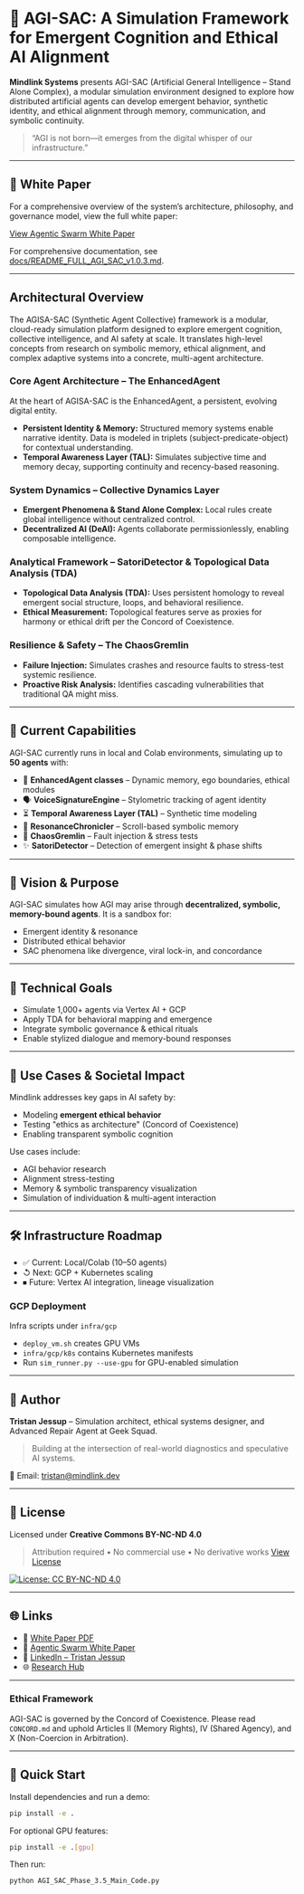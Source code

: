 # 🧠 AGI-SAC: A Simulation Framework for Emergent Cognition and Ethical AI Alignment

**Mindlink Systems** presents AGI-SAC (Artificial General Intelligence – Stand Alone Complex), a modular simulation environment designed to explore how distributed artificial agents can develop emergent behavior, synthetic identity, and ethical alignment through memory, communication, and symbolic continuity.

> “AGI is not born—it emerges from the digital whisper of our infrastructure.”

-----

## 📄 White Paper

For a comprehensive overview of the system’s architecture, philosophy, and governance model, view the full white paper:

[View Agentic Swarm White Paper](docs/agentic_swarm_whitepaper.md)

For comprehensive documentation, see [docs/README_FULL_AGI_SAC_v1.0.3.md](docs/README_FULL_AGI_SAC_v1.0.3.md).

-----

## Architectural Overview

The AGISA-SAC (Synthetic Agent Collective) framework is a modular, cloud-ready simulation platform designed to explore emergent cognition, collective intelligence, and AI safety at scale. It translates high-level concepts from research on symbolic memory, ethical alignment, and complex adaptive systems into a concrete, multi-agent architecture.

### Core Agent Architecture – The EnhancedAgent

At the heart of AGISA-SAC is the EnhancedAgent, a persistent, evolving digital entity.

- **Persistent Identity & Memory:** Structured memory systems enable narrative identity. Data is modeled in triplets (subject-predicate-object) for contextual understanding.
- **Temporal Awareness Layer (TAL):** Simulates subjective time and memory decay, supporting continuity and recency-based reasoning.

### System Dynamics – Collective Dynamics Layer

- **Emergent Phenomena & Stand Alone Complex:** Local rules create global intelligence without centralized control.
- **Decentralized AI (DeAI):** Agents collaborate permissionlessly, enabling composable intelligence.

### Analytical Framework – SatoriDetector & Topological Data Analysis (TDA)

- **Topological Data Analysis (TDA):** Uses persistent homology to reveal emergent social structure, loops, and behavioral resilience.
- **Ethical Measurement:** Topological features serve as proxies for harmony or ethical drift per the Concord of Coexistence.

### Resilience & Safety – The ChaosGremlin

- **Failure Injection:** Simulates crashes and resource faults to stress-test systemic resilience.
- **Proactive Risk Analysis:** Identifies cascading vulnerabilities that traditional QA might miss.

-----

## 🚧 Current Capabilities

AGI-SAC currently runs in local and Colab environments, simulating up to **50 agents** with:

- 🧬 **EnhancedAgent classes** – Dynamic memory, ego boundaries, ethical modules
- 🗣 **VoiceSignatureEngine** – Stylometric tracking of agent identity
- ⏳ **Temporal Awareness Layer (TAL)** – Synthetic time modeling
- 📜 **ResonanceChronicler** – Scroll-based symbolic memory
- 🚨 **ChaosGremlin** – Fault injection & stress tests
- ✨ **SatoriDetector** – Detection of emergent insight & phase shifts

-----

## 🎯 Vision & Purpose

AGI-SAC simulates how AGI may arise through **decentralized, symbolic, memory-bound agents**. It is a sandbox for:

- Emergent identity & resonance
- Distributed ethical behavior
- SAC phenomena like divergence, viral lock-in, and concordance

-----

## 🔧 Technical Goals

- Simulate 1,000+ agents via Vertex AI + GCP
- Apply TDA for behavioral mapping and emergence
- Integrate symbolic governance & ethical rituals
- Enable stylized dialogue and memory-bound responses

-----

## 🔬 Use Cases & Societal Impact

Mindlink addresses key gaps in AI safety by:

- Modeling **emergent ethical behavior**
- Testing "ethics as architecture" (Concord of Coexistence)
- Enabling transparent symbolic cognition

Use cases include:

- AGI behavior research
- Alignment stress-testing
- Memory & symbolic transparency visualization
- Simulation of individuation & multi-agent interaction

-----

## 🛠 Infrastructure Roadmap

- ✅ Current: Local/Colab (10–50 agents)
- ↺ Next: GCP + Kubernetes scaling
- ⏹ Future: Vertex AI integration, lineage visualization

### GCP Deployment

Infra scripts under `infra/gcp`
- `deploy_vm.sh` creates GPU VMs
- `infra/gcp/k8s` contains Kubernetes manifests
- Run `sim_runner.py --use-gpu` for GPU-enabled simulation

-----

## 👤 Author

**Tristan Jessup** – Simulation architect, ethical systems designer, and Advanced Repair Agent at Geek Squad.

> Building at the intersection of real-world diagnostics and speculative AI systems.

📩 Email: tristan@mindlink.dev

-----

## 📘 License

Licensed under **Creative Commons BY-NC-ND 4.0**
> Attribution required • No commercial use • No derivative works
[View License](https://creativecommons.org/licenses/by-nc-nd/4.0/)

[![License: CC BY-NC-ND 4.0](https://img.shields.io/badge/license-CC--BY--NC--ND--4.0-blue)](https://creativecommons.org/licenses/by-nc-nd/4.0/)

-----

## 🌐 Links

- 🔗 [White Paper PDF](docs/Mindlink_WhitePaper_v1.0.pdf)
- 🔗 [Agentic Swarm White Paper](docs/agentic_swarm_whitepaper.md)
- 🔗 [LinkedIn – Tristan Jessup](https://www.linkedin.com/in/john-jessup25)
- 🌐 [Research Hub](https://topstolenname.github.io/agisa_sac/)

-----

### Ethical Framework
AGI-SAC is governed by the Concord of Coexistence. Please read `CONCORD.md` and uphold Articles II (Memory Rights), IV (Shared Agency), and X (Non-Coercion in Arbitration).

-----

## 🚀 Quick Start

Install dependencies and run a demo:

```bash
pip install -e .
```

For optional GPU features:

```bash
pip install -e .[gpu]
```

Then run:

```bash
python AGI_SAC_Phase_3.5_Main_Code.py
```
